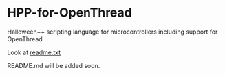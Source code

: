 # HPP-for-OpenThread
Halloween++ scripting language for microcontrollers including support for OpenThread 

Look at [readme.txt](http://github.com/arnulfrupp/HPP-for-OpenThread/master/README.txt)

README.md will be added soon.
